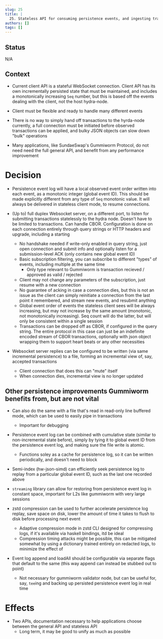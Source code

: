 ```yaml
---
slug: 25
title: |
  25. Stateless API for consuming persistence events, and ingesting transactions into persistence
authors: []
tags: []
---
```


## Status

N/A

## Context

- Current client API is a stateful WebSocket connection. Client API has its own incrementally persisted state that must be maintained, and includes a monotonically increasing `Seq` number, but this is based off the events dealing with the client, not the host hydra-node.

- Client must be flexible and ready to handle many different events

- There is no way to simply hand off transactions to the hyrda-node currently, a full connection must be initiated before observed transactions can be applied, and bulky JSON objects can slow down "bulk" operations

- Many applications, like SundaeSwap's Gummiworm Protocol, do not need need the full general API, and benefit from any performance improvement

# Decision

- Persistence event log will have a local observed event order written into each event, as a monotonic integer (global event ID). This should be made explicitly different from any type of `Seq` monotonic value. It will always be delivered in stateless client mode, to resume connections.

- (Up to) full duplex Websocket server, on a different port, to listen for submitting transactions statelessly to the hydra node. Doesn't have to be limited to transactions. Can handle CBOR. Configuration is done on each connection entirely through query strings or HTTP headers and upgrade, including a starting 
    - No handshake needed if write-only enabled in query string, just open connection and submit info and optionally listen for a submission-level ACK (only contains new global event ID)
    - Basic subscription filtering, you can subscribe to different "types" of events, including multiple at the same time
        - Only type relevant to Gummiworm is transaction recieved / approved as valid / rejected
    - Client may not change any parameters of the subscription, just resume with a new connection
    - No guarantee of acking in case a connection dies, but this is not an issue as the client can simply reinitiate a connection from the last point it remembered, and stream new events, and resubmit anything
    - Global event order of events the stateless client sees will be always increasing, but may not increase by the same amount (monotonic, not monotonically increasing). Seq count will do the latter, but will only be consistent within a single session
    - Transactions can be dropped off as CBOR, if configured in the query string. The entire protocol in this case can just be an indefinite encoded stream of CBOR transactions, optionally with json object wrapping them to support heart beats or any other necessities

- Websocket server replies can be configured to be written (via same incremental persistence) to a file, forming an incremental view of, say, accepted transactions
    - Client connection that does this can "mute" itself
    - When connection dies, incremental view is no longer updated


## Other persistence improvements Gummiworm benefits from, but are not vital

- Can also do the same with a file that's read in read-only line buffered mode, which can be used to easily pipe in transactions
    - Important for debugging

- Persistence event log can be combined with cumulative state (similar to non-incremental state before), simply by tying it to global event ID from the persistence event log, and making sure the file write is atomic.
    - Functions soley as a cache for persistence log, so it can be written periodically, and doesn't need to block

- Semi-index (hw-json-simd) can efficiently seek persistence log to replay from a particular global event ID, such as the last one recorded above

- `streaming` library can allow for restoring from persistence event log in constant space, important for L2s like gummiworm with very large sessions

- zstd compression can be used to further accelerate persistence log replay, save space on disk, lower the amount of time it takes to flush to disk before processing next event
    - Adaptive compression mode in zstd CLI designed for compressing logs, if it's available via haskell bindings, itd be ideal
    - Compression timing attacks might be possible, this can be mitigated somewhat by using a dictionary trained entirely on redacted logs, to minimize the effect of 

- Event log append and loadAll should be configurable via separate flags that default to the same (this way append can instead be stubbed out to point)
    - Not necessary for gummiworm validator node, but can be useful for, say, `tee`ing and backing up persisted persistence event log in real time

# Effects

- Two APIs, documentation necessary to help applications choose between the general API and stateless API
    - Long term, it may be good to unify as much as possible

